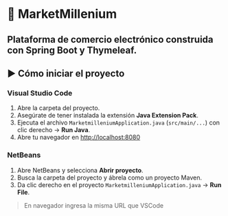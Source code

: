 # 🚀 MarketMillenium

Plataforma de comercio electrónico construida con Spring Boot y Thymeleaf.  
---

## ▶️ Cómo iniciar el proyecto

### Visual Studio Code

1. Abre la carpeta del proyecto.
2. Asegúrate de tener instalada la extensión **Java Extension Pack**.
3. Ejecuta el archivo `MarketmilleniumApplication.java` (`src/main/...`) con clic derecho → **Run Java**.
4. Abre tu navegador en [http://localhost:8080](http://localhost:8080)

### NetBeans

1. Abre NetBeans y selecciona **Abrir proyecto**.
2. Busca la carpeta del proyecto y ábrela como un proyecto Maven.
3. Da clic derecho en el proyecto `MarketmilleniumApplication.java` → **Run File**.

> En navegador ingresa la misma URL que VSCode